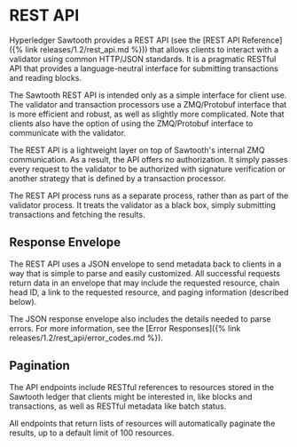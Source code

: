 <!--
  Licensed under Creative Commons Attribution 4.0 International License
  https://creativecommons.org/licenses/by/4.0/
-->

# REST API

Hyperledger Sawtooth provides a REST API (see the
[REST API Reference]({% link releases/1.2/rest_api.md %})) that allows clients to
interact with a validator using common HTTP/JSON standards. It is a
pragmatic RESTful API that provides a language-neutral interface for
submitting transactions and reading blocks.

The Sawtooth REST API is intended only as a simple interface for client
use. The validator and transaction processors use a ZMQ/Protobuf
interface that is more efficient and robust, as well as slightly more
complicated. Note that clients also have the option of using the
ZMQ/Protobuf interface to communicate with the validator.

The REST API is a lightweight layer on top of Sawtooth\'s internal ZMQ
communication. As a result, the API offers no authorization. It simply
passes every request to the validator to be authorized with signature
verification or another strategy that is defined by a transaction
processor.

The REST API process runs as a separate process, rather than as part of
the validator process. It treats the validator as a black box, simply
submitting transactions and fetching the results.

## Response Envelope

The REST API uses a JSON envelope to send metadata back to clients in a
way that is simple to parse and easily customized. All successful
requests return data in an envelope that may include the requested
resource, chain head ID, a link to the requested resource, and paging
information (described below).

The JSON response envelope also includes the details needed to parse
errors. For more information, see the
[Error Responses]({% link releases/1.2/rest_api/error_codes.md %}).

## Pagination

The API endpoints include RESTful references to resources stored in the
Sawtooth ledger that clients might be interested in, like blocks and
transactions, as well as RESTful metadata like batch status.

All endpoints that return lists of resources will automatically paginate
the results, up to a default limit of 100 resources.
